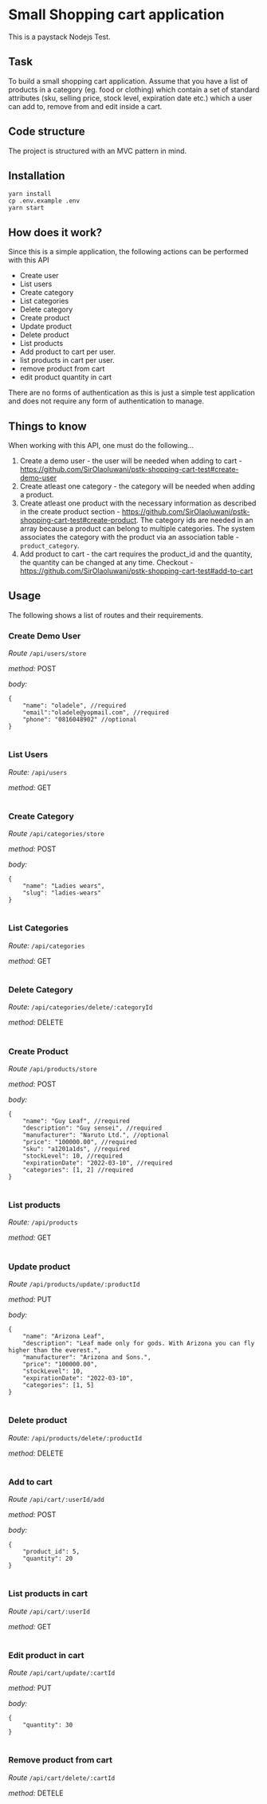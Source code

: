 # Small Shopping cart application

This is a paystack Nodejs Test.

## Task

To build a small shopping cart application. Assume that you have a list of products in a category (eg. food or clothing) which contain a set of standard attributes (sku, selling price, stock level, expiration date etc.) which a user can add to, remove from and edit inside a cart.

## Code structure

The project is structured with an MVC pattern in mind.

## Installation

```
yarn install
cp .env.example .env
yarn start
```

## How does it work?

Since this is a simple application, the following actions can be performed with this API

- Create user
- List users
- Create category
- List categories
- Delete category
- Create product
- Update product
- Delete product
- List products
- Add product to cart per user.
- list products in cart per user.
- remove product from cart
- edit product quantity in cart

There are no forms of authentication as this is just a simple test application and does not require any form of authentication to manage.

## Things to know

When working with this API, one must do the following...
1. Create a demo user - the user will be needed when adding to cart - https://github.com/SirOlaoluwani/pstk-shopping-cart-test#create-demo-user
2. Create atleast one category - the category will be needed when adding a product. 
3. Create atleast one product  with the necessary information as described in the create product section - https://github.com/SirOlaoluwani/pstk-shopping-cart-test#create-product. The category ids are needed in an array because a product can belong to multiple categories. The system associates the category with the product via an association table - `product_category`.
4. Add product to cart - the cart requires the product_id and the quantity, the quantity can be changed at any time. Checkout - https://github.com/SirOlaoluwani/pstk-shopping-cart-test#add-to-cart

## Usage

The following shows a list of routes and their requirements.

### Create Demo User

_Route_
`/api/users/store`

_method:_
POST

_body:_

```
{
    "name": "oladele", //required
    "email":"oladele@yopmail.com", //required
    "phone": "0816048902" //optional
}
```

#

### List Users

_Route:_
`/api/users`

_method:_
GET

#

### Create Category

_Route_
`/api/categories/store`

_method:_
POST

_body:_

```
{
    "name": "Ladies wears",
    "slug": "ladies-wears"
}
```

#

### List Categories

_Route:_
`/api/categories`

_method:_
GET

#

### Delete Category

_Route:_
`/api/categories/delete/:categoryId`

_method:_
DELETE

#

### Create Product

_Route_
`/api/products/store`

_method:_
POST

_body:_

```
{
    "name": "Guy Leaf", //required
    "description": "Guy sensei", //required
    "manufacturer": "Naruto Ltd.", //optional
    "price": "100000.00", //required
    "sku": "a1201a1ds", //required
    "stockLevel": 10, //required
    "expirationDate": "2022-03-10", //required
    "categories": [1, 2] //required
}
```

#

### List products

_Route:_
`/api/products`

_method:_
GET

#

### Update product

_Route_
`/api/products/update/:productId`

_method:_
PUT

_body:_

```
{
    "name": "Arizona Leaf",
    "description": "Leaf made only for gods. With Arizona you can fly higher than the everest.",
    "manufacturer": "Arizona and Sons.",
    "price": "100000.00",
    "stockLevel": 10,
    "expirationDate": "2022-03-10",
    "categories": [1, 5]
}
```

#

### Delete product

_Route:_
`/api/products/delete/:productId`

_method:_
DELETE

#

### Add to cart

_Route_
`/api/cart/:userId/add`

_method:_
POST

_body:_

```
{
    "product_id": 5,
    "quantity": 20
}
```

#

### List products in cart

_Route_
`/api/cart/:userId`

_method:_
GET

#

### Edit product in cart

_Route_
`/api/cart/update/:cartId`

_method:_
PUT

_body:_

```
{
    "quantity": 30
}
```

#

### Remove product from cart

_Route_
`/api/cart/delete/:cartId`

_method:_
DETELE

#
